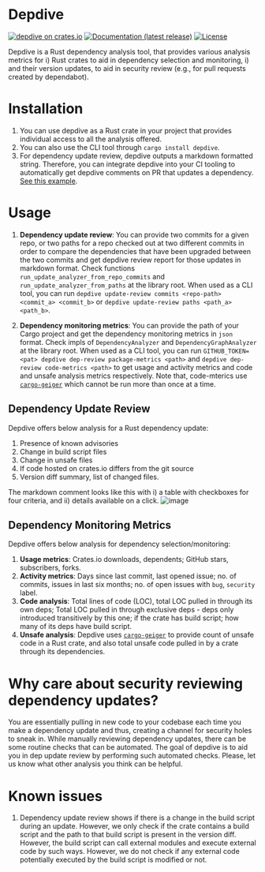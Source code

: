 # Depdive

[![depdive on crates.io](https://img.shields.io/crates/v/depdive)](https://crates.io/crates/depdive)
[![Documentation (latest release)](https://docs.rs/depdive/badge.svg)](https://docs.rs/depdive/)
[![License](https://img.shields.io/badge/license-Apache-green.svg)](LICENSE-APACHE)

Depdive is a Rust dependency analysis tool,
that provides various analysis metrics for
i) Rust crates to aid in dependency selection and monitoring,
i) and their version updates, to aid in security review
(e.g., for pull requests created by dependabot).


# Installation

1. You can use depdive as a Rust crate in your project that provides individual access to all the analysis offered.
2. You can also use the CLI tool through `cargo install depdive`.
3. For dependency update review, depdive outputs a markdown formatted string. Therefore, you can integrate depdive into your CI tooling to automatically get depdive comments on PR that updates a dependency. [See this example](https://github.com/diem/diem/blob/main/.github/workflows/dep-update-review.yml).

# Usage

1. **Dependency update review**: You can provide two commits for a given repo, or two paths for a repo checked out at two different commits in order to compare the dependencies that have been upgraded between the two commits and get depdive review report for those updates in markdown format. Check functions `run_update_analyzer_from_repo_commits` and `run_update_analyzer_from_paths` at the library root.
When used as a CLI tool, you can run `depdive update-review commits <repo-path> <commit_a> <commit_b>` or `depdive update-review paths <path_a> <path_b>`.

2. **Dependency monitoring metrics**: You can provide the path of your Cargo project and get the dependency monitoring metrics in `json` format. Check impls of `DependencyAnalyzer` and `DependencyGraphAnalyzer` at the library root.
When used as a CLI tool, you can run `GITHUB_TOKEN=<pat> depdive dep-review package-metrics <path>` and `depdive dep-review code-metrics <path>` to get usage and activity metrics and code and unsafe analysis metrics respectively. Note that, code-mterics use [`cargo-geiger`](https://github.com/rust-secure-code/cargo-geiger) which cannot be run more than once at a time.


## Dependency Update Review

Depdive offers below analysis for a Rust dependency update:

1. Presence of known advisories
2. Change in build script files
3. Change in unsafe files
4. If code hosted on crates.io differs from the git source
5. Version diff summary, list of changed files.

The markdown comment looks like this with i) a table with checkboxes for four criteria, and ii) details available on a click.
![image](https://user-images.githubusercontent.com/31052507/128957013-6dc01a2b-6a13-4692-8c0c-c6951c92e4f3.png)


## Dependency Monitoring Metrics

Depdive offers below analysis for dependency selection/monitoring:

1. **Usage metrics**: Crates.io downloads, dependents; GitHub stars, subscribers, forks.
2. **Activity metrics**: Days since last commit, last opened issue; no. of commits, issues in last six months; no. of open issues with `bug`, `security` label.
3. **Code analysis**: Total lines of code (LOC), total LOC pulled in through its own deps; Total LOC pulled in through exclusive deps - deps only introduced transitively by this one; if the crate has build script; how many of its deps have build script.
4. **Unsafe analysis**: Depdive uses [`cargo-geiger`](https://github.com/rust-secure-code/cargo-geiger) to provide count of unsafe code in a Rust crate, and also total unsafe code pulled in by a crate through its dependencies.

# Why care about security reviewing dependency updates?

You are essentially pulling in new code to your codebase each time you make a dependency update and thus, creating a channel for security holes to sneak in. While manually reviewing dependency updates, there can be some routine checks that can be automated. The goal of depdive is to aid you in dep update review by performing such automated checks. Please, let us know what other analysis you think can be helpful.

# Known issues

1. Dependency update review shows if there is a change in the build script during an update. However, we only check if the crate contains a build script and the path to that build script is present in the version diff. However, the build script can call external modules and execute external code by such ways. However, we do not check if any external code potentially executed by the build script is modified or not.

